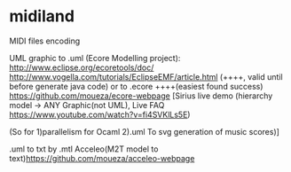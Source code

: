 # midiland
MIDI files encoding

UML graphic to .uml (Ecore Modelling project): http://www.eclipse.org/ecoretools/doc/
              http://www.vogella.com/tutorials/EclipseEMF/article.html (++++, valid until before generate java code)
             or to .ecore ++++(easiest found success) https://github.com/moueza/ecore-webpage
[Sirius live demo (hierarchy model -> ANY Graphic(not UML), Live FAQ https://www.youtube.com/watch?v=fi4SVKlLs5E)

(So for 1)parallelism for Ocaml
2).uml To svg generation of music scores)]

.uml to txt by .mtl Acceleo(M2T model to text)https://github.com/moueza/acceleo-webpage

